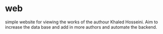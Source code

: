 # web
simple website for viewing the works of the authour Khaled Hosseini. Aim to increase the data base and add in more authors and automate the backend.
